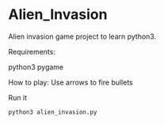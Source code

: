 # Alien_Invasion
Alien invasion game project to learn python3.

Requirements:

python3
pygame

How to play:
Use arrows to fire bullets

Run it

`python3 alien_invasion.py
`
